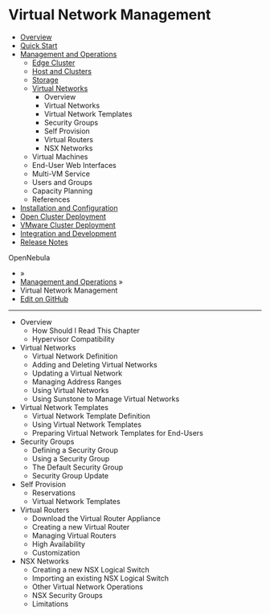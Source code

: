 # Virtual Network Management

* [Overview](broken-reference)
* [Quick Start](broken-reference)
* [Management and Operations](broken-reference)
  * [Edge Cluster](broken-reference)
  * [Host and Clusters](broken-reference)
  * [Storage](broken-reference)
  * [Virtual Networks](broken-reference)
    * Overview
    * Virtual Networks
    * Virtual Network Templates
    * Security Groups
    * Self Provision
    * Virtual Routers
    * NSX Networks
  * Virtual Machines
  * End-User Web Interfaces
  * Multi-VM Service
  * Users and Groups
  * Capacity Planning
  * References
* [Installation and Configuration](broken-reference)
* [Open Cluster Deployment](broken-reference)
* [VMware Cluster Deployment](broken-reference)
* [Integration and Development](broken-reference)
* [Release Notes](broken-reference)

OpenNebula

* »
* [Management and Operations](broken-reference) »
* Virtual Network Management
* [Edit on GitHub](https://github.com/OpenNebula/docs/blob/master/source/management\_and\_operations/network\_management/index.rst)

***

* Overview
  * How Should I Read This Chapter
  * Hypervisor Compatibility
* Virtual Networks
  * Virtual Network Definition
  * Adding and Deleting Virtual Networks
  * Updating a Virtual Network
  * Managing Address Ranges
  * Using Virtual Networks
  * Using Sunstone to Manage Virtual Networks
* Virtual Network Templates
  * Virtual Network Template Definition
  * Using Virtual Network Templates
  * Preparing Virtual Network Templates for End-Users
* Security Groups
  * Defining a Security Group
  * Using a Security Group
  * The Default Security Group
  * Security Group Update
* Self Provision
  * Reservations
  * Virtual Network Templates
* Virtual Routers
  * Download the Virtual Router Appliance
  * Creating a new Virtual Router
  * Managing Virtual Routers
  * High Availability
  * Customization
* NSX Networks
  * Creating a new NSX Logical Switch
  * Importing an existing NSX Logical Switch
  * Other Virtual Network Operations
  * NSX Security Groups
  * Limitations
